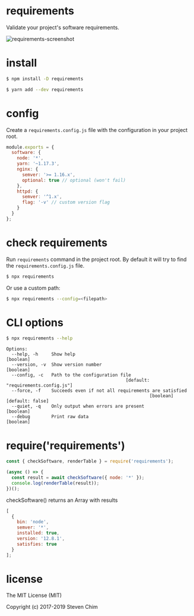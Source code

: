 # requirements

Validate your project's software requirements.

![requirements-screenshot](https://github.com/chimurai/requirements/blob/master/docs/screenshot.png)

# install

```bash
$ npm install -D requirements
```

```bash
$ yarn add --dev requirements
```

# config

Create a `requirements.config.js` file with the configuration in your project root.

```js
module.exports = {
  software: {
    node: '*',
    yarn: '~1.17.3',
    nginx: {
      semver: '>= 1.16.x',
      optional: true // optional (won't fail)
    },
    httpd: {
      semver: '^1.x',
      flag: '-v' // custom version flag
    }
  }
};
```

# check requirements

Run `requirements` command in the project root. By default it will try to find the `requirements.config.js` file.

```bash
$ npx requirements
```

Or use a custom path:

```bash
$ npx requirements --config=<filepath>
```

# CLI options

```bash
$ npx requirements --help
```

```
Options:
  --help, -h     Show help                                             [boolean]
  --version, -v  Show version number                                   [boolean]
  --config, -c   Path to the configuration file
                                             [default: "requirements.config.js"]
  --force, -f    Succeeds even if not all requirements are satisfied
                                                      [boolean] [default: false]
  --quiet, -q    Only output when errors are present                   [boolean]
  --debug        Print raw data                                        [boolean]
```

# require('requirements')

```javascript
const { checkSoftware, renderTable } = require('requirements');

(async () => {
  const result = await checkSoftware({ node: '*' });
  console.log(renderTable(result));
})();
```

checkSoftware() returns an Array with results

```javascript
[
  {
    bin: 'node',
    semver: '*',
    installed: true,
    version: '12.8.1',
    satisfies: true
  }
];
```

# license

The MIT License (MIT)

Copyright (c) 2017-2019 Steven Chim
